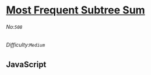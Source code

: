 # [Most Frequent Subtree Sum](https://leetcode.com/problems/most-frequent-subtree-sum/#/description)
###### No:`508`
###### Difficulty:`Medium`
## JavaScript


```js
```
